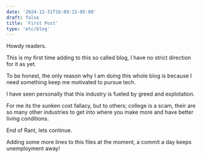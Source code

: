 ```yaml
---
date: '2024-12-31T16:09:15-05:00'
draft: false
title: 'First Post'
type: 'etc/blog'
---
```


Howdy readers.

This is my first time adding to this so called blog, I have no strict direction for it as yet.

To be honest, the only reason why I am doing this whole blog is because I need something keep me motivated to pursue tech.

I have seen personally that this industry is fueled by greed and explotation.

For me its the sunken cost fallacy, but to others; college is a scam, their are so many other industries to get into where you make more and have better living conditions. 

End of Rant, lets continue.

Adding some more lines to this files at the moment, a commit a day keeps unemployment away!

